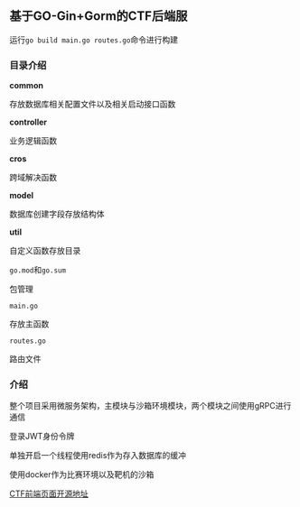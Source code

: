 ## 基于GO-Gin+Gorm的CTF后端服



运行`go build main.go routes.go`命令进行构建


### 目录介绍

**common**

存放数据库相关配置文件以及相关启动接口函数

**controller**

业务逻辑函数

**cros**

跨域解决函数

**model**

数据库创建字段存放结构体


**util**

自定义函数存放目录

`go.mod`和`go.sum`

包管理

`main.go`

存放主函数

`routes.go`

路由文件

### 介绍


整个项目采用微服务架构，主模块与沙箱环境模块，两个模块之间使用gRPC进行通信

登录JWT身份令牌

单独开启一个线程使用redis作为存入数据库的缓冲

使用docker作为比赛环境以及靶机的沙箱




[CTF前端页面开源地址](https://github.com/charmber/Vue_element-Backstage.git)


